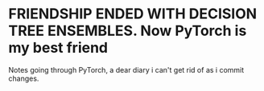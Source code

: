 # FRIENDSHIP ENDED WITH DECISION TREE ENSEMBLES.  Now PyTorch is my best friend

Notes going through PyTorch, a dear diary i can't get rid of as i commit changes.
